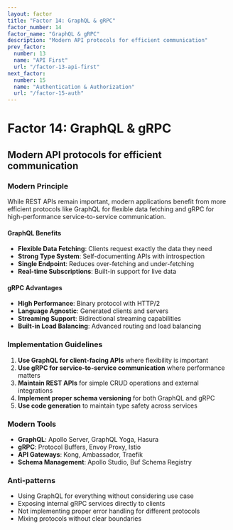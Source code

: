 ```yaml
---
layout: factor
title: "Factor 14: GraphQL & gRPC"
factor_number: 14
factor_name: "GraphQL & gRPC"
description: "Modern API protocols for efficient communication"
prev_factor:
  number: 13
  name: "API First"
  url: "/factor-13-api-first"
next_factor:
  number: 15
  name: "Authentication & Authorization"
  url: "/factor-15-auth"
---
```


# Factor 14: GraphQL & gRPC

## Modern API protocols for efficient communication

### Modern Principle

While REST APIs remain important, modern applications benefit from more efficient protocols like GraphQL for flexible data fetching and gRPC for high-performance service-to-service communication.

#### GraphQL Benefits

- **Flexible Data Fetching**: Clients request exactly the data they need
- **Strong Type System**: Self-documenting APIs with introspection
- **Single Endpoint**: Reduces over-fetching and under-fetching
- **Real-time Subscriptions**: Built-in support for live data

#### gRPC Advantages

- **High Performance**: Binary protocol with HTTP/2
- **Language Agnostic**: Generated clients and servers
- **Streaming Support**: Bidirectional streaming capabilities
- **Built-in Load Balancing**: Advanced routing and load balancing

### Implementation Guidelines

1. **Use GraphQL for client-facing APIs** where flexibility is important
2. **Use gRPC for service-to-service communication** where performance matters
3. **Maintain REST APIs** for simple CRUD operations and external integrations
4. **Implement proper schema versioning** for both GraphQL and gRPC
5. **Use code generation** to maintain type safety across services

### Modern Tools

- **GraphQL**: Apollo Server, GraphQL Yoga, Hasura
- **gRPC**: Protocol Buffers, Envoy Proxy, Istio
- **API Gateways**: Kong, Ambassador, Traefik
- **Schema Management**: Apollo Studio, Buf Schema Registry

### Anti-patterns

- Using GraphQL for everything without considering use case
- Exposing internal gRPC services directly to clients
- Not implementing proper error handling for different protocols
- Mixing protocols without clear boundaries